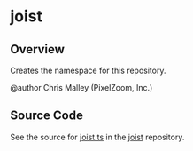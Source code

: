 # joist

## Overview

Creates the namespace for this repository.

@author Chris Malley (PixelZoom, Inc.)



## Source Code

See the source for [joist.ts](https://github.com/phetsims/joist/blob/main/js/joist.ts) in the [joist](https://github.com/phetsims/joist) repository.
